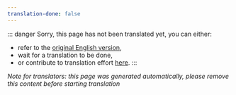 ```yaml
---
translation-done: false
---
```

::: danger
Sorry, this page has not been translated yet, you can either:
- refer to the [original English version](</oh new folder here/README.md>),
- wait for a translation to be done,
- or contribute to translation effort [here](https://github.com/bsmg/wiki).
:::

_Note for translators: this page was generated automatically, please remove this content before starting translation_
